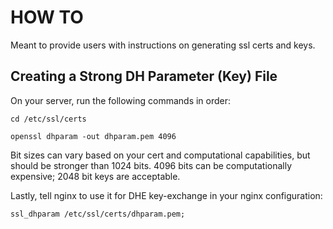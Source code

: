 # HOW TO 
Meant to provide users with instructions on generating ssl certs and keys. 

## Creating a Strong DH Parameter (Key) File

On your server, run the following commands in order:

    cd /etc/ssl/certs

    openssl dhparam -out dhparam.pem 4096 

Bit sizes can vary based on your cert and computational capabilities, but should be stronger than 1024 bits. 4096 bits can be computationally expensive; 2048 bit keys are acceptable. 

Lastly, tell nginx to use it for DHE key-exchange in your nginx configuration:

    ssl_dhparam /etc/ssl/certs/dhparam.pem;

